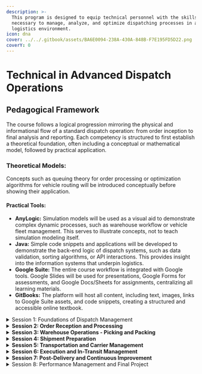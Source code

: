 ```yaml
---
description: >-
  This program is designed to equip technical personnel with the skills
  necessary to manage, analyze, and optimize dispatching processes in a modern
  logistics environment.
icon: dna
cover: ../../.gitbook/assets/BA6E0094-238A-430A-848B-F7E195FD5D22.png
coverY: 0
---
```


# Technical in Advanced Dispatch Operations

## Pedagogical Framework

The course follows a logical progression mirroring the physical and informational flow of a standard dispatch operation: from order inception to final analysis and reporting. Each competency is structured to first establish a theoretical foundation, often including a conceptual or mathematical model, followed by practical application.

### Theoretical Models:&#x20;

Concepts such as queuing theory for order processing or optimization algorithms for vehicle routing will be introduced conceptually before showing their application.

#### Practical Tools:

* **AnyLogic:** Simulation models will be used as a visual aid to demonstrate complex dynamic processes, such as warehouse workflow or vehicle fleet management. This serves to illustrate concepts, not to teach simulation modeling itself.
* **Java:** Simple code snippets and applications will be developed to demonstrate the back-end logic of dispatch systems, such as data validation, sorting algorithms, or API interactions. This provides insight into the information systems that underpin logistics.
* **Google Suite:** The entire course workflow is integrated with Google tools. Google Slides will be used for presentations, Google Forms for assessments, and Google Docs/Sheets for assignments, centralizing all learning materials.
* **GitBooks:** The platform will host all content, including text, images, links to Google Suite assets, and code snippets, creating a structured and accessible online textbook.

<details>

<summary>Session 1: Foundations of Dispatch Management</summary>

Competency 1: The Role of Dispatch in the Logistics Value Chain

Competency 2: Dispatch Information Systems (DIS)

</details>

<details>

<summary><strong>Session 2: Order Reception and Processing</strong></summary>

Competency 3: Order Ingestion and Validation

Competency 4: Order Prioritization and Batching

</details>

<details>

<summary><strong>Session 3: Warehouse Operations - Picking and Packing</strong></summary>

Competency 5: Inventory and Warehouse Layout

Competency 6: Picking Strategies and Optimization

</details>

<details>

<summary><strong>Session 4: Shipment Preparation</strong></summary>

Competency 7: Packing and Value-Added Services

Competency 8: Labeling, Documentation, and Staging

</details>

<details>

<summary><strong>Session 5: Transportation and Carrier Management</strong></summary>

Competency 9: Carrier Selection and Relations

Competency 10: Vehicle Loading and Route Planning

</details>

<details>

<summary><strong>Session 6: Execution and In-Transit Management</strong></summary>

Competency 11: The Dispatch Event and Manifesting

Competency 12: Shipment Tracking and Event Management

</details>

<details>

<summary><strong>Session 7: Post-Delivery and Continuous Improvement</strong></summary>

Competency 13: Handling Returns (Reverse Logistics)

Competency 14: Data Collection for Performance Analysis

</details>

<details>

<summary>Session 8: Performance Management and Final Project</summary>

Competency 15: Key Performance Indicators (KPIs) for Dispatch

Competency 16: Reporting and Data Visualization

</details>
